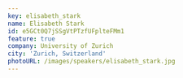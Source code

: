 ```yaml
---
key: elisabeth_stark
name: Elisabeth Stark
id: e5GCt0Q7jSSgVtPTzfUFplteFMm1
feature: true
company: University of Zurich
city: 'Zurich, Switzerland'
photoURL: /images/speakers/elisabeth_stark.jpg
---
```

